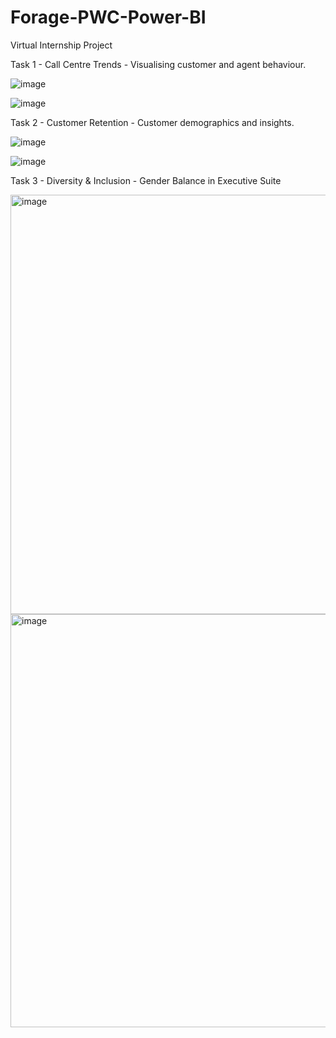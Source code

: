 # Forage-PWC-Power-BI
Virtual Internship Project


Task 1 - Call Centre Trends - Visualising customer and agent behaviour.

![image](https://github.com/janhavitayde/Forage-PWC-Power-BI/assets/99615172/e339e3b2-031d-49ec-98e2-8bfd8235c791)

![image](https://github.com/janhavitayde/Forage-PWC-Power-BI/assets/99615172/556e0b6e-a01e-4345-81e8-17da362e2cc8)


Task 2 - Customer Retention - Customer demographics and insights.


![image](https://github.com/janhavitayde/Forage-PWC-Power-BI/assets/99615172/aa5ff863-ed8a-44d4-9d3f-76b55a496265)

![image](https://github.com/janhavitayde/Forage-PWC-Power-BI/assets/99615172/c549dd15-5214-4d80-a667-defefbe55b42)


Task 3 - Diversity & Inclusion - Gender Balance in Executive Suite

<img width="671" alt="image" src="https://github.com/janhavitayde/Forage-PWC-Power-BI/assets/99615172/290ed0c4-8f2b-4fcf-ab14-11e611174bc5">

<img width="661" alt="image" src="https://github.com/janhavitayde/Forage-PWC-Power-BI/assets/99615172/78e4de73-aa8c-4096-8f89-bacda7e3179c">

